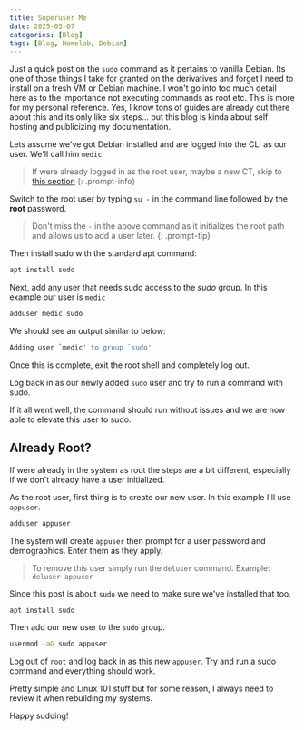 ```yaml
---
title: Superuser Me
date: 2025-03-07
categories: [Blog]
tags: [Blog, Homelab, Debian]
---
```


Just a quick post on the `sudo` command as it pertains to vanilla Debian. Its one of those things I take for granted on the derivatives and forget I need to install on a fresh VM or Debian machine. I won't go into too much detail here as to the importance not executing commands as root etc. This is more for my personal reference. Yes, I know tons of guides are already out there about this and its only like six steps... but this blog is kinda about self hosting and publicizing my documentation.

Lets assume we've got Debian installed and are logged into the CLI as our user. We'll call him `medic`.

>If were already logged in as the root user, maybe a new CT, skip to [this section](/posts/sudo/#already-root)
{: .prompt-info}

Switch to the root user by typing `su -` in the command line followed by the **root** password.

>Don't miss the `-` in the above command as it initializes the root path and allows us to add a user later.
{: .prompt-tip}

Then install sudo with the standard apt command:

```bash
apt install sudo
```

Next, add any user that needs sudo access to the *sudo* group. In this example our user is `medic`

```bash
adduser medic sudo
```

We should see an output similar to below:

```bash
Adding user `medic' to group `sudo'
```

Once this is complete, exit the root shell and completely log out.

Log back in as our newly added `sudo` user and try to run a command with sudo.

If it all went well, the command should run without issues and we are now able to elevate this user to sudo.

## Already Root?

If were already in the system as root the steps are a bit different, especially if we don't already have a user initialized.

As the root user, first thing is to create our new user. In this example I'll use `appuser`.

```bash
adduser appuser
```

The system will create `appuser` then prompt for a user password and demographics. Enter them as they apply.

> To remove this user simply run the `deluser` command. Example: `deluser appuser`

Since this post is about `sudo` we need to make sure we've installed that too.

```bash
apt install sudo
```

Then add our new user to the `sudo` group.

```bash
usermod -aG sudo appuser
```

Log out of `root` and log back in as this new `appuser`. Try and run a sudo command and everything should work.



Pretty simple and Linux 101 stuff but for some reason, I always need to review it when rebuilding my systems.

Happy sudoing!